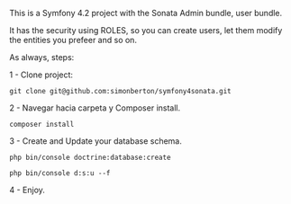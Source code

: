 This is a Symfony 4.2 project with the Sonata Admin bundle, user bundle.

It has the security using ROLES, so you can create users, let them modify the entities you prefeer and so on.

As always, steps:

1 - Clone project:
```
git clone git@github.com:simonberton/symfony4sonata.git
```
2 - Navegar hacia carpeta y Composer install.
```
composer install
```

3 - Create and Update your database schema.
```
php bin/console doctrine:database:create

php bin/console d:s:u --f
```
4 - Enjoy.

